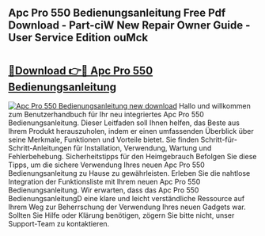 ## Apc Pro 550 Bedienungsanleitung Free Pdf Download - Part-ciW New Repair Owner Guide - User Service Edition ouMck

# <h2><a href="http://df13v4.blite.top/?on=Apc+Pro+550+Bedienungsanleitung">🔗Download 👉🔴 Apc Pro 550 Bedienungsanleitung</a></h2>

[![Apc Pro 550 Bedienungsanleitung new download](https://i.imgur.com/lujVjoI.png)](http://df13v4.blite.top/?on=Apc+Pro+550+Bedienungsanleitung)
Hallo und willkommen zum Benutzerhandbuch für Ihr neu integriertes Apc Pro 550 Bedienungsanleitung. Dieser Leitfaden soll Ihnen helfen, das Beste aus Ihrem Produkt herauszuholen, indem er einen umfassenden Überblick über seine Merkmale, Funktionen und Vorteile bietet. Sie finden Schritt-für-Schritt-Anleitungen für Installation, Verwendung, Wartung und Fehlerbehebung. Sicherheitstipps für den Heimgebrauch Befolgen Sie diese Tipps, um die sichere Verwendung Ihres neuen Apc Pro 550 Bedienungsanleitung zu Hause zu gewährleisten. Erleben Sie die nahtlose Integration der Funktionsliste mit Ihrem neuen Apc Pro 550 Bedienungsanleitung. Wir erwarten, dass das Apc Pro 550 BedienungsanleitungD eine klare und leicht verständliche Ressource auf Ihrem Weg zur Beherrschung der Verwendung Ihres neuen Gadgets war. Sollten Sie Hilfe oder Klärung benötigen, zögern Sie bitte nicht, unser Support-Team zu kontaktieren.
